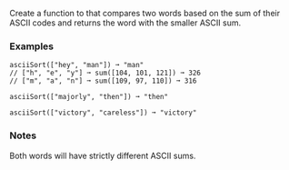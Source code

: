 Create a function to that compares two words based on the sum of their ASCII codes and returns the word with the smaller ASCII sum.


### Examples ###
    asciiSort(["hey", "man"]) ➞ "man"
    // ["h", "e", "y"] ➞ sum([104, 101, 121]) ➞ 326
    // ["m", "a", "n"] ➞ sum([109, 97, 110]) ➞ 316

    asciiSort(["majorly", "then"]) ➞ "then"

    asciiSort(["victory", "careless"]) ➞ "victory"


### Notes ###
Both words will have strictly different ASCII sums.